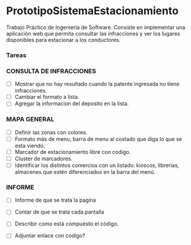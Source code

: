# PrototipoSistemaEstacionamiento
Trabajo Práctico de Ingeniería de Software. Consiste en implementar una aplicación web que permita consultar las infracciones y ver los lugares disponibles para estacionar a los conductores.

###  Tareas

### CONSULTA DE INFRACCIONES
- [ ] Mostrar que no hay resultado cuando la patente ingresada no tiene infracciones.
- [ ] Cambiar el formato a lista. 
- [ ] Agregar la informacion del deposito en la lista.

### MAPA GENERAL 
- [ ] Definir las zonas con colores. 
- [ ] Formato más de menu, barra de menu al costado que diga lo que se esta viendo.
- [ ] Marcador de estacionamiento libre con codigo.
- [ ] Cluster de marcadores.
- [ ] Identificar los distintos comercios con un listado: kioscos, librerias, almacenes que estén diferenciados
en la barra del menú.

### INFORME
- [ ] Informe de que se trata la pagina
- [ ] Contar de que se trata cada pantalla
- [ ] Describir como está compuesto el código.
- [ ] Adjuntar enlace con código? 

